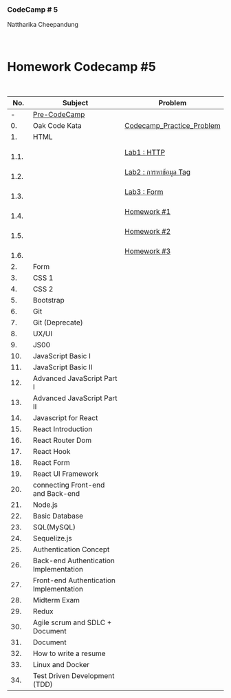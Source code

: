 ### CodeCamp # 5 <br>
Nattharika Cheepandung <br>
<br>
<br>

# Homework Codecamp #5

<br>

|No.|Subject        |Problem    |
|---|---|---        |
|-  |[Pre-CodeCamp](./PreCodeComp/)   |   |
|0. |Oak Code Kata  |[Codecamp_Practice_Problem](./Codecamp_Practice_Problem/README.md)   |
|1. |HTML           |   |
|&emsp;1.1.|    |[Lab1 : HTTP](./Homework_CodeCamp5/HTML/HTML_LAB1/README.md)   |
|&emsp;1.2.|    |[Lab2 : การหาข้อมูล Tag](./Homework_CodeCamp5/HTML/HTML_LAB2/README.md)  |
|&emsp;1.3.|    |[Lab3 : Form](./Homework_CodeCamp5/HTML/HTML_LAB3/README.md)    |
|&emsp;1.4.|    |[Homework #1 ](./Homework_CodeCamp5/HTML/HTML_Homework_1/README.md)   |
|&emsp;1.5.|    |[Homework #2 ](./Homework_CodeCamp5/HTML/HTML_Homework_2/README.md)   |
|&emsp;1.6.|    |[Homework #3 ](./Homework_CodeCamp5/HTML/HTML_Homework_3/README.md)   |
|2. |Form           |   |
|3. |CSS 1          |   |
|4. |CSS 2          |   |
|5. |Bootstrap      |   |
|6. |Git            |   |
|7. |Git (Deprecate)  |   |
|8. |UX/UI          |   |
|9. |JS00           |   |
|10. |JavaScript Basic I  |   |
|11. |JavaScript Basic II  |   |
|12. |Advanced JavaScript Part I  |   |
|13. |Advanced JavaScript Part II  |   |
|14. |Javascript for React  |   |
|15. |React Introduction  |   |
|16. |React Router Dom  |   |
|17. |React Hook    |   |
|18. |React Form    |   |
|19. |React UI Framework  |   |
|20. |connecting Front-end and Back-end  |   |
|21. |Node.js       |   |
|22. |Basic Database  |   |
|23. |SQL(MySQL)    |   |
|24. |Sequelize.js  |   |
|25. |Authentication Concept  |   |
|26. |Back-end Authentication Implementation  |   |
|27. |Front-end Authentication Implementation  |   |
|28. |Midterm Exam  |   |
|29. |Redux         |   |
|30. |Agile scrum and SDLC + Document  |   |
|31. |Document      |   |
|32. |How to write a resume  |   |
|33. |Linux and Docker  |   |
|34. |Test Driven Development (TDD)  |   |